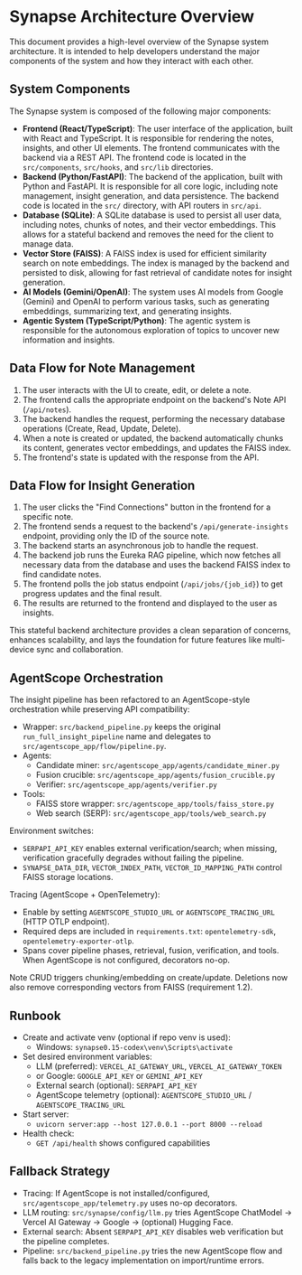 # Synapse Architecture Overview

This document provides a high-level overview of the Synapse system architecture. It is intended to help developers understand the major components of the system and how they interact with each other.

## System Components

The Synapse system is composed of the following major components:

*   **Frontend (React/TypeScript)**: The user interface of the application, built with React and TypeScript. It is responsible for rendering the notes, insights, and other UI elements. The frontend communicates with the backend via a REST API. The frontend code is located in the `src/components`, `src/hooks`, and `src/lib` directories.
*   **Backend (Python/FastAPI)**: The backend of the application, built with Python and FastAPI. It is responsible for all core logic, including note management, insight generation, and data persistence. The backend code is located in the `src/` directory, with API routers in `src/api`.
*   **Database (SQLite)**: A SQLite database is used to persist all user data, including notes, chunks of notes, and their vector embeddings. This allows for a stateful backend and removes the need for the client to manage data.
*   **Vector Store (FAISS)**: A FAISS index is used for efficient similarity search on note embeddings. The index is managed by the backend and persisted to disk, allowing for fast retrieval of candidate notes for insight generation.
*   **AI Models (Gemini/OpenAI)**: The system uses AI models from Google (Gemini) and OpenAI to perform various tasks, such as generating embeddings, summarizing text, and generating insights.
*   **Agentic System (TypeScript/Python)**: The agentic system is responsible for the autonomous exploration of topics to uncover new information and insights.

## Data Flow for Note Management

1.  The user interacts with the UI to create, edit, or delete a note.
2.  The frontend calls the appropriate endpoint on the backend's Note API (`/api/notes`).
3.  The backend handles the request, performing the necessary database operations (Create, Read, Update, Delete).
4.  When a note is created or updated, the backend automatically chunks its content, generates vector embeddings, and updates the FAISS index.
5.  The frontend's state is updated with the response from the API.

## Data Flow for Insight Generation

1.  The user clicks the "Find Connections" button in the frontend for a specific note.
2.  The frontend sends a request to the backend's `/api/generate-insights` endpoint, providing only the ID of the source note.
3.  The backend starts an asynchronous job to handle the request.
4.  The backend job runs the Eureka RAG pipeline, which now fetches all necessary data from the database and uses the backend FAISS index to find candidate notes.
5.  The frontend polls the job status endpoint (`/api/jobs/{job_id}`) to get progress updates and the final result.
6.  The results are returned to the frontend and displayed to the user as insights.

This stateful backend architecture provides a clean separation of concerns, enhances scalability, and lays the foundation for future features like multi-device sync and collaboration.

## AgentScope Orchestration

The insight pipeline has been refactored to an AgentScope-style orchestration while preserving API compatibility:

- Wrapper: `src/backend_pipeline.py` keeps the original `run_full_insight_pipeline` name and delegates to `src/agentscope_app/flow/pipeline.py`.
- Agents:
  - Candidate miner: `src/agentscope_app/agents/candidate_miner.py`
  - Fusion crucible: `src/agentscope_app/agents/fusion_crucible.py`
  - Verifier: `src/agentscope_app/agents/verifier.py`
- Tools:
  - FAISS store wrapper: `src/agentscope_app/tools/faiss_store.py`
  - Web search (SERP): `src/agentscope_app/tools/web_search.py`

Environment switches:
- `SERPAPI_API_KEY` enables external verification/search; when missing, verification gracefully degrades without failing the pipeline.
- `SYNAPSE_DATA_DIR`, `VECTOR_INDEX_PATH`, `VECTOR_ID_MAPPING_PATH` control FAISS storage locations.

Tracing (AgentScope + OpenTelemetry):
- Enable by setting `AGENTSCOPE_STUDIO_URL` or `AGENTSCOPE_TRACING_URL` (HTTP OTLP endpoint).
- Required deps are included in `requirements.txt`: `opentelemetry-sdk`, `opentelemetry-exporter-otlp`.
- Spans cover pipeline phases, retrieval, fusion, verification, and tools. When AgentScope is not configured, decorators no-op.

Note CRUD triggers chunking/embedding on create/update. Deletions now also remove corresponding vectors from FAISS (requirement 1.2).

## Runbook

- Create and activate venv (optional if repo venv is used):
  - Windows: `synapse0.15-codex\venv\Scripts\activate`
- Set desired environment variables:
  - LLM (preferred): `VERCEL_AI_GATEWAY_URL`, `VERCEL_AI_GATEWAY_TOKEN`
  - or Google: `GOOGLE_API_KEY` or `GEMINI_API_KEY`
  - External search (optional): `SERPAPI_API_KEY`
  - AgentScope telemetry (optional): `AGENTSCOPE_STUDIO_URL` / `AGENTSCOPE_TRACING_URL`
- Start server:
  - `uvicorn server:app --host 127.0.0.1 --port 8000 --reload`
- Health check:
  - `GET /api/health` shows configured capabilities

## Fallback Strategy

- Tracing: If AgentScope is not installed/configured, `src/agentscope_app/telemetry.py` uses no-op decorators.
- LLM routing: `src/synapse/config/llm.py` tries AgentScope ChatModel → Vercel AI Gateway → Google → (optional) Hugging Face.
- External search: Absent `SERPAPI_API_KEY` disables web verification but the pipeline completes.
- Pipeline: `src/backend_pipeline.py` tries the new AgentScope flow and falls back to the legacy implementation on import/runtime errors.
